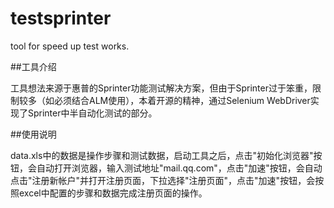 # testsprinter
tool for speed up test works. 


##工具介绍

工具想法来源于惠普的Sprinter功能测试解决方案，但由于Sprinter过于笨重，限制较多（如必须结合ALM使用），本着开源的精神，通过Selenium WebDriver实现了Sprinter中半自动化测试的部分。

##使用说明

data.xls中的数据是操作步骤和测试数据，启动工具之后，点击"初始化浏览器"按钮，会自动打开浏览器，输入测试地址"mail.qq.com"，点击"加速"按钮，会自动点击"注册新帐户"并打开注册页面，下拉选择"注册页面"，点击"加速"按钮，会按照excel中配置的步骤和数据完成注册页面的操作。
